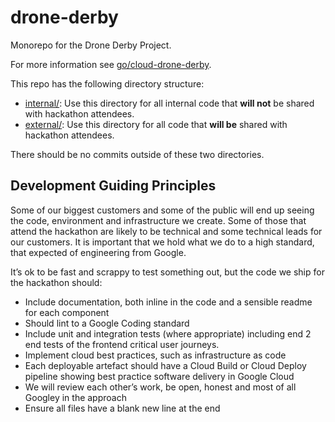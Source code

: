 # drone-derby

Monorepo for the Drone Derby Project.

For more information see [go/cloud-drone-derby](http://go/cloud-drone-derby).

This repo has the following directory structure:

* [internal/](internal/): Use this directory for all internal code that **will not** be shared with hackathon attendees.
* [external/](external/): Use this directory for all code that **will be** shared with hackathon attendees.

There should be no commits outside of these two directories.

## Development Guiding Principles

Some of our biggest customers and some of the public will end up seeing the code, environment and infrastructure we create. Some of those that attend the hackathon are likely to be technical and some technical leads for our customers. It is important that we hold what we do to a high standard, that expected of engineering from Google.

It’s ok to be fast and scrappy to test something out, but the code we ship for the hackathon should:
* Include documentation, both inline in the code and a sensible readme for each component
* Should lint to a Google Coding standard
* Include unit and integration tests (where appropriate) including end 2 end tests of the frontend critical user journeys.
* Implement cloud best practices, such as infrastructure as code
* Each deployable artefact should have a Cloud Build or Cloud Deploy pipeline showing best practice software delivery in Google Cloud
* We will review each other’s work, be open, honest and most of all Googley in the approach
* Ensure all files have a blank new line at the end

